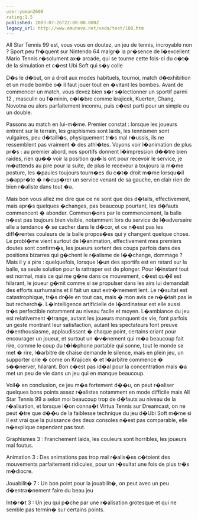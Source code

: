```yaml
---
user:yoman2600
rating:1.5
published: 2003-07-26T22:00:00.000Z
legacy_url: http://www.emunova.net/veda/test/180.htm
---
```

All Star Tennis 99 est, vous vous en doutez, un jeu de tennis, incroyable non ? Sport peu fr�quent sur Nintendo 64 malgr� la pr�sence de l�excellent Mario Tennis r�solument ax� arcade, qui se tourne cette fois-ci du c�t� de la simulation et c�est Ubi Soft qui s�y colle  

  

D�s le d�but, on a droit aux modes habituels, tournoi, match d�exhibition et un mode bombe o� il faut jouer tout en �vitant les bombes. Avant de commencer un match, vous devez bien s�r s�lectionner un sportif parmi 12 , masculin ou f�minin, c�l�bre comme krajicek, Kuerten, Chang, Novotna ou alors parfaitement inconnu, puis c�est parti pour un simple ou un double.  

  

Passons au match en lui-m�me. Premier constat : lorsque les joueurs entrent sur le terrain, les graphismes sont laids, les tennismen sont vulgaires, peu d�taill�s, physiquement tr�s mal r�ussis, ils ne ressemblent pas vraiment � des athl�tes. Voyons voir l�animation de plus pr�s : au premier abord, nos sportifs donnent l�impression d��tre bien raides, rien qu�� voir la position qu�ils ont pour recevoir le service, je m�attends au pire pour la suite, de plus le receveur a toujours la m�me posture, les �paules toujours tourn�es du c�t� droit m�me lorsqu�il s�appr�te � r�cup�rer un service venant de sa gauche, en clair rien de bien r�aliste dans tout �a.  

  

Mais bon vous allez me dire que ce ne sont que des d�tails, effectivement, mais apr�s quelques �changes, pas beaucoup pourtant, les d�fauts commencent � abonder. Commen�ons par le commencement, la balle n�est pas toujours bien visible, notamment lors du service de l�adversaire elle a tendance � se cacher dans le d�cor, et ce n�est pas les diff�rentes couleurs de la balle propos�es qui y changent quelque chose. Le probl�me vient surtout de l�animation, effectivement mes premiers doutes sont confirm�s, les joueurs sortent des coups parfois dans des positions bizarres qui g�chent le r�alisme de l��change, dommage ? Mais il y a pire : quelquefois, lorsque l�un des sportifs est en retard sur la balle, sa seule solution pour la rattraper est de plonger. Pour l�instant tout est normal, mais ce qui me g�ne dans ce mouvement, c�est qu�il est hilarant, le joueur g�mit comme si se propulser dans les airs lui demandait des efforts surhumains et il fait un saut extr�mement lent. Le r�sultat est catastrophique, tr�s dr�le en tout cas, mais � mon avis ce n��tait pas le but recherch�. L�intelligence artificielle de l�ordinateur est elle aussi tr�s perfectible notamment au niveau facile et moyen. L�ambiance du jeu est relativement �trange, autant les joueurs manquent de vie, font parfois un geste montrant leur satisfaction, autant les spectateurs font preuve d�enthousiasme, applaudissant � chaque point, certains criant pour encourager un joueur, et surtout un �v�nement qui m�a beaucoup fait rire, comme le coup du t�l�phone portable qui sonne, tout le monde se met � rire, l�arbitre de chaise demande le silence, mais en plein jeu, un supporter crie � come on Krajicek � et l�arbitre commence � s��nerver, hilarant. Bon c�est pas id�al pour la concentration mais �a met un peu de vie dans un jeu qui en manque beaucoup.   

  

Voil� en conclusion, ce jeu m�a fortement d��u, on peut r�aliser quelques bons points assez r�alistes notamment en mode difficile mais All Star Tennis 99 a selon moi beaucoup trop de d�fauts au niveau de la r�alisation, et lorsque l�on conna�t Virtua Tennis sur Dreamcast, on ne peut �tre que d��u de la faiblesse technique du jeu d�Ubi Soft m�me si il est vrai que la puissance des deux consoles n�est pas comparable, elle n�explique cependant pas tout.  

  

  

Graphismes 3 : Franchement laids, les couleurs sont horribles, les joueurs mal foutus.  

  

Animation 3 : Des animations pas trop mal r�alis�es c�toient des mouvements parfaitement ridicules, pour un r�sultat une fois de plus tr�s m�diocre.  

  

Jouabilit� 7 : Un bon point pour la jouabilit�, on peut avec un peu d�entra�nement faire du beau jeu  

  

Int�r�t 3 : Un jeu qui p�che par une r�alisation grotesque et qui ne semble pas termin� sur certains points.